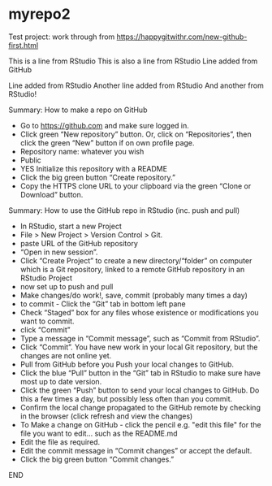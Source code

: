 # myrepo2
Test project: work through from https://happygitwithr.com/new-github-first.html

This is a line from RStudio
This is also a line from RStudio
Line added from GitHub

Line added from RStudio
Another line added from RStudio
And another from RStudio!


Summary: How to make a repo on GitHub
- Go to https://github.com and make sure logged in.
- Click green “New repository” button. Or, click on “Repositories”, then click the green “New” button if on own profile page.
- Repository name: whatever you wish
- Public
- YES Initialize this repository with a README
- Click the big green button “Create repository.”
- Copy the HTTPS clone URL to your clipboard via the green “Clone or Download” button.

Summary: How to use the GitHub repo in RStudio (inc. push and pull)
- In RStudio, start a new Project
- File > New Project > Version Control > Git. 
- paste URL of the GitHub repository
- “Open in new session”.
- Click “Create Project” to create a new directory/“folder” on computer which is a Git repository, linked to a remote GitHub repository in an RStudio Project
- now set up to push and pull
- Make changes/do work!, save, commit (probably many times a day)
- to commit - Click the “Git” tab in bottom left pane
- Check “Staged” box for any files whose existence or modifications you want to commit.
- click “Commit”
- Type a message in “Commit message”, such as “Commit from RStudio”.
- Click “Commit”. You have new work in your local Git repository, but the changes are not online yet.
- Pull from GitHub before you Push your local changes to GitHub. 
- Click the blue “Pull” button in the “Git” tab in RStudio to make sure have most up to date version.
- Click the green “Push” button to send your local changes to GitHub. Do this a few times a day, but possibly less often than you commit.
- Confirm the local change propagated to the GitHub remote by checking in the browser (click refresh and view the changes)
- To Make a change on GitHub - click the pencil e.g. "edit this file" for the file you want to edit... such as the README.md
- Edit the file as required.
- Edit the commit message in “Commit changes” or accept the default.
- Click the big green button “Commit changes.”

END
